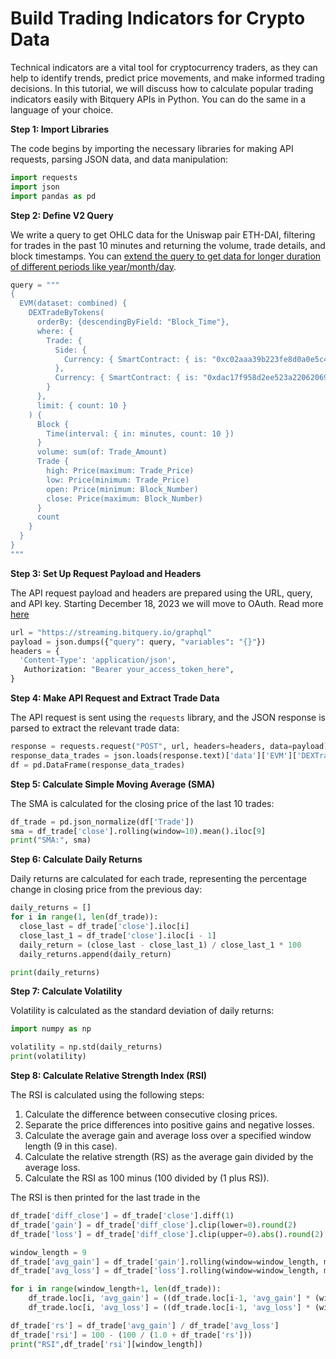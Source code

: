 # Build Trading Indicators for Crypto Data

Technical indicators are a vital tool for cryptocurrency traders, as they can help to identify trends, predict price movements, and make informed trading decisions. In this tutorial, we will discuss how to calculate popular trading indicators easily with Bitquery APIs in Python. You can do the same in a language of your choice.


**Step 1: Import Libraries**

The code begins by importing the necessary libraries for making API requests, parsing JSON data, and data manipulation:

```Python
import requests
import json
import pandas as pd

```

**Step 2: Define V2 Query**

 We write a query to get OHLC data for the Uniswap pair ETH-DAI, filtering for trades in the past 10 minutes and returning the volume, trade details, and block timestamps. You can [extend the query to get data for longer duration of different periods like year/month/day](https://ide.bitquery.io/USDT-OHLC-Price-Data-V2_3).

```Python
query = """
{
  EVM(dataset: combined) {
    DEXTradeByTokens(
      orderBy: {descendingByField: "Block_Time"},
      where: {
        Trade: {
          Side: {
            Currency: { SmartContract: { is: "0xc02aaa39b223fe8d0a0e5c4f27ead9083c756cc2" } }
          },
          Currency: { SmartContract: { is: "0xdac17f958d2ee523a2206206994597c13d831ec7" } }
        }
      },
      limit: { count: 10 }
    ) {
      Block {
        Time(interval: { in: minutes, count: 10 })
      }
      volume: sum(of: Trade_Amount)
      Trade {
        high: Price(maximum: Trade_Price)
        low: Price(minimum: Trade_Price)
        open: Price(minimum: Block_Number)
        close: Price(maximum: Block_Number)
      }
      count
    }
  }
}
"""

```

**Step 3: Set Up Request Payload and Headers**

The API request payload and headers are prepared using the URL, query, and API key. Starting December 18, 2023 we will move to OAuth. Read more [here](https://docs.bitquery.io/docs/ide/authorisation/)

```Python
url = "https://streaming.bitquery.io/graphql"
payload = json.dumps({"query": query, "variables": "{}"})
headers = {
  'Content-Type': 'application/json',
   Authorization: "Bearer your_access_token_here",
}

```

**Step 4: Make API Request and Extract Trade Data**

The API request is sent using the `requests` library, and the JSON response is parsed to extract the relevant trade data:

```Python
response = requests.request("POST", url, headers=headers, data=payload)
response_data_trades = json.loads(response.text)['data']['EVM']['DEXTradeByTokens']
df = pd.DataFrame(response_data_trades)

```

**Step 5: Calculate Simple Moving Average (SMA)**

The SMA is calculated for the closing price of the last 10 trades:

```Python
df_trade = pd.json_normalize(df['Trade'])
sma = df_trade['close'].rolling(window=10).mean().iloc[9]
print("SMA:", sma)

```

**Step 6: Calculate Daily Returns**

Daily returns are calculated for each trade, representing the percentage change in closing price from the previous day:

```Python
daily_returns = []
for i in range(1, len(df_trade)):
  close_last = df_trade['close'].iloc[i]
  close_last_1 = df_trade['close'].iloc[i - 1]
  daily_return = (close_last - close_last_1) / close_last_1 * 100
  daily_returns.append(daily_return)

print(daily_returns)

```

**Step 7: Calculate Volatility**

Volatility is calculated as the standard deviation of daily returns:

```Python
import numpy as np

volatility = np.std(daily_returns)
print(volatility)

```

**Step 8: Calculate Relative Strength Index (RSI)**

The RSI is calculated using the following steps:

1.  Calculate the difference between consecutive closing prices.
2.  Separate the price differences into positive gains and negative losses.
3.  Calculate the average gain and average loss over a specified window length (9 in this case).
4.  Calculate the relative strength (RS) as the average gain divided by the average loss.
5.  Calculate the RSI as 100 minus (100 divided by (1 plus RS)).

The RSI is then printed for the last trade in the

```python
df_trade['diff_close'] = df_trade['close'].diff(1)
df_trade['gain'] = df_trade['diff_close'].clip(lower=0).round(2)
df_trade['loss'] = df_trade['diff_close'].clip(upper=0).abs().round(2)

window_length = 9
df_trade['avg_gain'] = df_trade['gain'].rolling(window=window_length, min_periods=window_length).mean()[:window_length+1]
df_trade['avg_loss'] = df_trade['loss'].rolling(window=window_length, min_periods=window_length).mean()[:window_length+1]

for i in range(window_length+1, len(df_trade)):
    df_trade.loc[i, 'avg_gain'] = ((df_trade.loc[i-1, 'avg_gain'] * (window_length - 1)) + df_trade.loc[i, 'gain']) / window_length
    df_trade.loc[i, 'avg_loss'] = ((df_trade.loc[i-1, 'avg_loss'] * (window_length - 1)) + df_trade.loc[i, 'loss']) / window_length

df_trade['rs'] = df_trade['avg_gain'] / df_trade['avg_loss']
df_trade['rsi'] = 100 - (100 / (1.0 + df_trade['rs']))
print("RSI",df_trade['rsi'][window_length])

```
